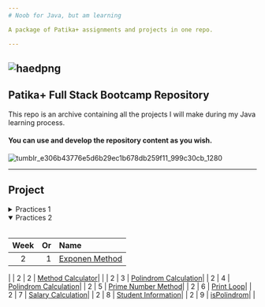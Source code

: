 ```yaml
---
# Noob for Java, but am learning

A package of Patika+ assignments and projects in one repo.

---
```



![haedpng](https://github.com/deerborg/Patika_practices/assets/152931069/b47b4073-c2e1-4076-b7eb-f559fbcf441b)
--
## Patika+ Full Stack Bootcamp Repository

This repo is an archive containing all the projects I will make during my Java learning process.



#### You can use and develop the repository content as you wish.



![tumblr_e306b43776e5d6b29ec1b678db259f11_999c30cb_1280](https://github.com/deerborg/Patika_practices/assets/152931069/37b7940f-4d00-4a56-aa60-d59c67dfbca1)


---


## Project
 <details>
<summary>Practices 1</summary>
<br>

| Week| Or  |Name|
|:---:    |---:|:----         |
| 1       | 1  | [ATM](https://github.com/deerborg/Patika-Hub/tree/main/1-Week_Practices/ATM/src)|
|
| 1       | 2  | [Add the Number](https://github.com/deerborg/Patika-Hub/blob/main/1-Week_Practices/AddtheNumber/src/Main.java)|
|
| 1       | 3  | [Avarage Calculator](https://github.com/deerborg/Patika-Hub/blob/main/1-Week_Practices/AvarageCalculator/src/Main.java)|
|
| 1       | 4  | [BMI](https://github.com/deerborg/Patika-Hub/tree/main/1-Week_Practices/BMI/src/bm%C4%B1)|
|
| 1       | 5  | [Bigger Value](https://github.com/deerborg/Patika-Hub/tree/main/1-Week_Practices/BiggerValue/src)|
|
| 1       | 6  | [Circle Area](https://github.com/deerborg/Patika-Hub/tree/main/1-Week_Practices/CalculateCircleArea)|
|
| 1       | 7  | [Calculator](https://github.com/deerborg/Patika-Hub/tree/main/1-Week_Practices/Calculator)|
|
| 1       | 8  | [Cashier Program](https://github.com/deerborg/Patika-Hub/tree/main/1-Week_Practices/CashierProgram)|
|
| 1       | 9  | [China Zodiac](https://github.com/deerborg/Patika-Hub/tree/main/1-Week_Practices/ChineZodiac)|
|
| 1       | 10  | [Diamond Print](https://github.com/deerborg/Patika-Hub/tree/main/1-Week_Practices/DiamondPrint)|
|
| 1       | 11  | [Ebob-Ekok](https://github.com/deerborg/Patika-Hub/tree/main/1-Week_Practices/EBOBEKOK)|
|
| 1       | 12  | [Exponential Calculus](https://github.com/deerborg/Patika-Hub/tree/main/1-Week_Practices/ExponentialCalculus)|
|
| 1       | 13  | [Exponential Number](https://github.com/deerborg/Patika-Hub/tree/main/1-Week_Practices/ExponentialNum)|
|
| 1       | 14  | [Fibonacci Calculator](https://github.com/deerborg/Patika-Hub/tree/main/1-Week_Practices/FibonacciCalculation)|
|
| 1       | 15 | [Exponential Number (3-4)](https://github.com/deerborg/Patika-Hub/blob/main/1-Week_Practices/FourandFive/src/Main.java)|
|
| 1       | 16  | [Grade Avarage](https://github.com/deerborg/Patika-Hub/tree/main/1-Week_Practices/GradeAverage)|
|
| 1       | 17  | [Hermonica](https://github.com/deerborg/Patika-Hub/tree/main/1-Week_Practices/Hermonica)|
| 1       | 18  | [Horoscope](https://github.com/deerborg/Patika-Hub/tree/main/1-Week_Practices/Horoscope)|
| 1       | 19  | [Inverted Triangle](https://github.com/deerborg/Patika-Hub/tree/main/1-Week_Practices/InvertedTriangle)|
| 1       | 20  | [Leap Year](https://github.com/deerborg/Patika-Hub/tree/main/1-Week_Practices/LeapYear)|
| 1       | 21  | [Matris](https://github.com/deerborg/Patika-Hub/tree/main/1-Week_Practices/MatrisT)|
| 1       | 22  | [Odd Number](https://github.com/deerborg/Patika-Hub/tree/main/1-Week_Practices/OddNumber)|
| 1       | 23  | [Perfect Number](https://github.com/deerborg/Patika-Hub/tree/main/1-Week_Practices/PerfectNumber)|
| 1       | 24  | [Prime Number](https://github.com/deerborg/Patika-Hub/tree/main/1-Week_Practices/PrimeNumber)|
| 1       | 25  | [Regitster Login](https://github.com/deerborg/Patika-Hub/tree/main/1-Week_Practices/RegisterLogin)|
| 1       | 26  | [Activity](https://github.com/deerborg/Patika-Hub/tree/main/1-Week_Practices/SuggestanEvent)|
| 1       | 27  | [Tax Calculation](https://github.com/deerborg/Patika-Hub/tree/main/1-Week_Practices/TaxCalculation)|
| 1       | 28  | [Taximeter](https://github.com/deerborg/Patika-Hub/tree/main/1-Week_Practices/TaxiMeter)|
| 1       | 29  | [Ticket](https://github.com/deerborg/Patika-Hub/tree/main/1-Week_Practices/Ticket)|
| 1       | 30  | [Type Casting](https://github.com/deerborg/Patika-Hub/tree/main/1-Week_Practices/TipDonusumleri)|
| 1       | 31  | [Triangle Area](https://github.com/deerborg/Patika-Hub/tree/main/1-Week_Practices/TriangleArea)|

</details>

<details open>
<summary>Practices 2</summary>
<br>

|Week| Or  | Name|
|:---:    |---:|:----         |
| 2       | 1  | [Exponen Method](https://github.com/deerborg/Patika-Hub/tree/main/2-Week_Practices/ExponenMethod)|
|
| 2       | 2  | [Method Calculator](https://github.com/deerborg/Patika-Hub/tree/main/2-Week_Practices/MethodInCalculator)|
|
| 2       | 3  | [Polindrom Calculation](https://github.com/deerborg/Patika-Hub/tree/main/2-Week_Practices/PolindromCalculation)|
|
 2       | 4  | [Polindrom Calculation](https://github.com/deerborg/Patika-Hub/tree/main/2-Week_Practices/PolindromCalculation)|
 |
 2       | 5  | [Prime Number Method](https://github.com/deerborg/Patika-Hub/tree/main/2-Week_Practices/PrimeNumberMethod)|
 |
  2       | 6  | [Print Loop](https://github.com/deerborg/Patika-Hub/tree/main/2-Week_Practices/PrintLoop)|
 |
 2       | 7  | [Salary Calculation](https://github.com/deerborg/Patika-Hub/tree/main/2-Week_Practices/SalaryCalculator)|
 |
 2       | 8  | [Student Information](https://github.com/deerborg/Patika-Hub/tree/main/2-Week_Practices/StudentInformation)|
 |
 2       | 9  | [isPolindrom](https://github.com/deerborg/Patika-Hub/tree/main/2-Week_Practices/isPolindrom)|
 |
